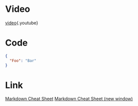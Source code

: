<!-- TITLE: Uitgaand Bellen -->
<!-- SUBTITLE: A quick summary of Uitgaand Bellen -->

# Video

[video](https://www.youtube.com/watch?v=XlWMw8lyYh8){.youtube}

# Code

```json
{
  "Foo": "Bar"
}
```

# Link

[Markdown Cheat Sheet](https://github.com/adam-p/markdown-here/wiki/Markdown-Cheatsheet)
<a href="https://github.com/adam-p/markdown-here/wiki/Markdown-Cheatsheet" target="_blank">Markdown Cheat Sheet (new window)</a>